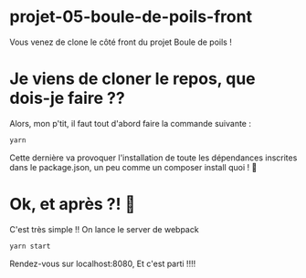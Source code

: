 # projet-05-boule-de-poils-front

Vous venez de clone le côté front du projet Boule de poils !

# Je viens de cloner le repos, que dois-je faire ??
Alors, mon p'tit, il faut tout d'abord faire la commande suivante :
```sh
yarn
```
Cette dernière va provoquer l'installation de toute les dépendances inscrites dans le package.json, 
un peu comme un composer install quoi ! 🙂

# Ok, et après ?! 🤔
C'est très simple !! On lance le server de webpack
```sh
yarn start
```
Rendez-vous sur localhost:8080, Et c'est parti !!!!